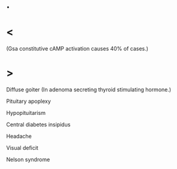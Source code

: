 # .

# <

(Gsa constitutive cAMP activation causes 40% of cases.)

# >

Diffuse goiter
(In adenoma secreting thyroid stimulating hormone.)

Pituitary apoplexy

Hypopituitarism

Central diabetes insipidus

Headache

Visual deficit

Nelson syndrome
